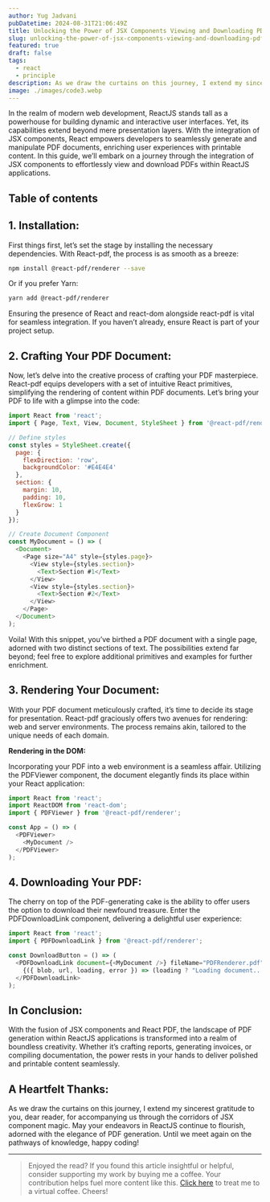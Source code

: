 ```yaml
---
author: Yug Jadvani
pubDatetime: 2024-08-31T21:06:49Z
title: Unlocking the Power of JSX Components Viewing and Downloading PDFs in React
slug: unlocking-the-power-of-jsx-components-viewing-and-downloading-pdfs-in-reactjs
featured: true
draft: false
tags:
  - react
  - principle
description: As we draw the curtains on this journey, I extend my sincerest gratitude to you, dear reader, for accompanying us through the corridors of JSX component magic.
image: ./images/code3.webp
---
```


In the realm of modern web development, ReactJS stands tall as a powerhouse for building dynamic and interactive user interfaces. Yet, its capabilities extend beyond mere presentation layers. With the integration of JSX components, React empowers developers to seamlessly generate and manipulate PDF documents, enriching user experiences with printable content. In this guide, we’ll embark on a journey through the integration of JSX components to effortlessly view and download PDFs within ReactJS applications.

## Table of contents

## 1. Installation:

First things first, let’s set the stage by installing the necessary dependencies. With React-pdf, the process is as smooth as a breeze:

```bash
npm install @react-pdf/renderer --save
```

Or if you prefer Yarn:

```bash
yarn add @react-pdf/renderer
```

Ensuring the presence of React and react-dom alongside react-pdf is vital for seamless integration. If you haven’t already, ensure React is part of your project setup.

## 2. Crafting Your PDF Document:

Now, let’s delve into the creative process of crafting your PDF masterpiece. React-pdf equips developers with a set of intuitive React primitives, simplifying the rendering of content within PDF documents. Let’s bring your PDF to life with a glimpse into the code:

```javascript
import React from 'react';
import { Page, Text, View, Document, StyleSheet } from '@react-pdf/renderer';

// Define styles
const styles = StyleSheet.create({
  page: {
    flexDirection: 'row',
    backgroundColor: '#E4E4E4'
  },
  section: {
    margin: 10,
    padding: 10,
    flexGrow: 1
  }
});

// Create Document Component
const MyDocument = () => (
  <Document>
    <Page size="A4" style={styles.page}>
      <View style={styles.section}>
        <Text>Section #1</Text>
      </View>
      <View style={styles.section}>
        <Text>Section #2</Text>
      </View>
    </Page>
  </Document>
);
```

Voila! With this snippet, you’ve birthed a PDF document with a single page, adorned with two distinct sections of text. The possibilities extend far beyond; feel free to explore additional primitives and examples for further enrichment.

## 3. Rendering Your Document:

With your PDF document meticulously crafted, it’s time to decide its stage for presentation. React-pdf graciously offers two avenues for rendering: web and server environments. The process remains akin, tailored to the unique needs of each domain.

**Rendering in the DOM:**

Incorporating your PDF into a web environment is a seamless affair. Utilizing the PDFViewer component, the document elegantly finds its place within your React application:

```javascript
import React from 'react';
import ReactDOM from 'react-dom';
import { PDFViewer } from '@react-pdf/renderer';

const App = () => (
  <PDFViewer>
    <MyDocument />
  </PDFViewer>
);
```

## 4. Downloading Your PDF:

The cherry on top of the PDF-generating cake is the ability to offer users the option to download their newfound treasure. Enter the PDFDownloadLink component, delivering a delightful user experience:

```javascript
import React from 'react';
import { PDFDownloadLink } from '@react-pdf/renderer';

const DownloadButton = () => (
  <PDFDownloadLink document={<MyDocument />} fileName="PDFRenderer.pdf">
    {({ blob, url, loading, error }) => (loading ? "Loading document..." : "Download PDF")}
  </PDFDownloadLink>
);
```

## In Conclusion:

With the fusion of JSX components and React PDF, the landscape of PDF generation within ReactJS applications is transformed into a realm of boundless creativity. Whether it’s crafting reports, generating invoices, or compiling documentation, the power rests in your hands to deliver polished and printable content seamlessly.

## A Heartfelt Thanks:

As we draw the curtains on this journey, I extend my sincerest gratitude to you, dear reader, for accompanying us through the corridors of JSX component magic. May your endeavors in ReactJS continue to flourish, adorned with the elegance of PDF generation. Until we meet again on the pathways of knowledge, happy coding!

---

> Enjoyed the read? If you found this article insightful or helpful, consider supporting my work by buying me a coffee. Your contribution helps fuel more content like this. [Click here](https://buymeacoffee.com/yugjadvani9) to treat me to a virtual coffee. Cheers!